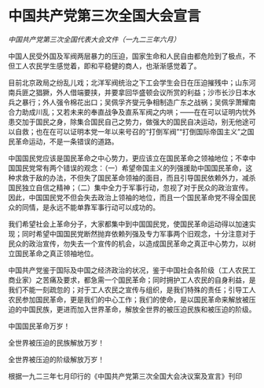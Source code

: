 # 中国共产党第三次全国大会宣言

*中国共产党第三次全国代表大会文件（一九二三年六月）*

中国人民受外国及军阀两层暴力的压迫，国家生命和人民自由都危险到了极点，不但工人农民学生感觉着，即和平稳健的商人，也渐渐感觉着了。

 目前北京政局之纷乱儿戏；北洋军阀统治之下工会学生会日在压迫摧残中；山东河南兵匪之猖獗，外人借端要挟，并要拿回华盛顿会议所赏的利益；沙市长沙日本水兵之暴行；外人强令棉花出口；吴佩孚齐燮元争相制造广东之战祸；吴佩孚萧耀南合力助成川乱；又若未来的奉直战争及直系军阀之内哄；——在在可以证明内忧外患交加于国民之身，除集合国民自己之势力，做强大的国民自决运动，别无他途可以自救；也在在可以证明本党一年以来号召的“打倒军阀”“打倒国际帝国主义”之国民革命运动，不是一条错误的道路。

 中国国民党应该是国民革命之中心势力，更应该立在国民革命之领袖地位；不幸中国国民党常有两个错误的观念：（一）希望帝国主义的列强援助中国国民革命，这种求救于敌的办法，不但失了国民革命领袖的面目，而且引导国民依赖外力，减杀国民独立自信之精神；（二）集中全力于军事行动，忽视了对于民众的政治宣传。因此，中国国民党不但会失去政治上领袖的地位，而且一个国民革命党不得全国民众的同情，是永远不能单靠军事行动可以成功的。

 我们希望社会上革命分子，大家都集中到中国国民党，使国民革命运动得以加速实现；同时希望中国国民党断然抛弃依赖列强及专力军事两个旧观念，十分注意对于民众的政治宣传，勿失去一个宣传的机会，以造成国民革命之真正中心势力，以树立国民革命之真正领袖地位。

 中国共产党鉴于国际及中国之经济政治的状况，鉴于中国社会各阶级（工人农民工商业家）之苦痛及要求，都急需一个国民革命；同时拥护工人农民的自身利益，是我们不能一刻疏忽的；对于工人农民之宣传与组织，是我们特殊的责任；引导工人农民参加国民革命，更是我们的中心工作；我们的使命，是以国民革命来解放被压迫的中国民族，更进而加入世界革命，解放全世界的被压迫民族和被压迫的阶级。

 中国国民革命万岁！

 全世界被压迫的民族解放万岁！

 全世界被压迫的阶级解放万岁！

根据一九二三年七月印行的《中国共产党第三次全国大会决议案及宣言》刊印